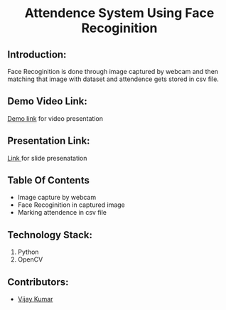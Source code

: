 <h1 align="center">Attendence System Using Face Recoginition</h1>

## Introduction:
Face Recoginition is done through image captured by webcam and then matching that image with dataset and attendence gets stored in csv file.

## Demo Video Link:
  <a href="https://drive.google.com/file/d/1LNLUya9_zR0SBWZkq4TeYzHQDXE818Gq/view?usp=share_link">Demo link</a> for video presentation
  
## Presentation Link:
  <a href="https://docs.google.com/presentation/d/1LUm4zLiitSoBv5EA6Zqa0YPKT4gx1sMx/edit?usp=share_link&ouid=101591177730358115730&rtpof=true&sd=true"> Link </a> for slide presenatation 

## Table Of Contents
- Image capture by webcam
- Face Recoginition in captured image
- Marking attendence in csv file

## Technology Stack:
  1) Python
  2) OpenCV

## Contributors:
* [Vijay Kumar](https://github.com/vijaybadgurjar)
